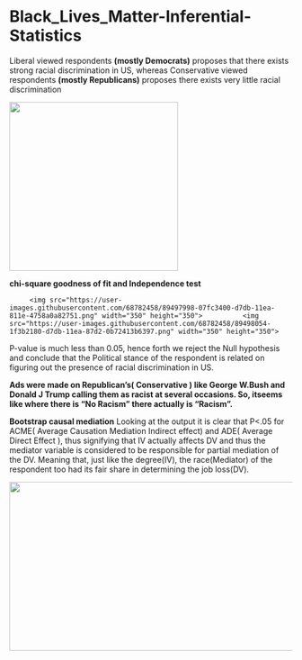 # Black_Lives_Matter-Inferential-Statistics

Liberal viewed respondents **(mostly Democrats)** proposes that there exists strong racial discrimination in US, whereas Conservative viewed respondents **(mostly Republicans)** proposes there exists very little racial discrimination

<img src="https://user-images.githubusercontent.com/68782458/89497856-c9ff1000-d7da-11ea-9dc9-bdb23c510601.png" width="300" height="300">

**chi-square goodness of fit and Independence test**

         <img src="https://user-images.githubusercontent.com/68782458/89497998-07fc3400-d7db-11ea-811e-4758a0a82751.png" width="350" height="350">          <img src="https://user-images.githubusercontent.com/68782458/89498054-1f3b2180-d7db-11ea-87d2-0b72413b6397.png" width="350" height="350">

P-value is much less than 0.05, hence forth we reject the Null hypothesis and conclude that the Political stance of the respondent is related on figuring out the presence of racial discrimination in US.

**Ads were made on Republican’s( Conservative ) like George W.Bush and Donald J Trump calling them as racist at several occasions. So, itseems like where there is “No Racism” there actually is “Racism”.**



**Bootstrap causal mediation**
Looking at the output it is clear that P<.05 for ACME( Average Causation Mediation Indirect effect) and ADE( Average Direct Effect ), thus signifying that IV actually affects DV and thus the mediator variable is considered to be responsible for partial mediation of the DV. Meaning that, just like the degree(IV), the race(Mediator) of the respondent too had its fair share in determining the job loss(DV).

<img src="https://user-images.githubusercontent.com/68782458/89498107-3712a580-d7db-11ea-9773-a5f1a654dd5e.png" width="600" height="300">
